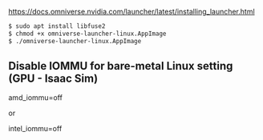 https://docs.omniverse.nvidia.com/launcher/latest/installing_launcher.html

```bash
$ sudo apt install libfuse2
$ chmod +x omniverse-launcher-linux.AppImage
$ ./omniverse-launcher-linux.AppImage
```


## Disable IOMMU for bare-metal Linux setting (GPU - Isaac Sim)
amd_iommu=off

or

intel_iommu=off
